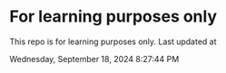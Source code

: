 # For learning purposes only
This repo is for learning purposes only.
Last updated at

Wednesday, September 18, 2024 8:27:44 PM

